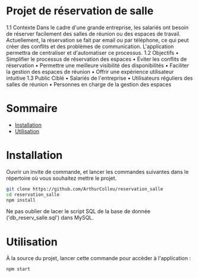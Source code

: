 # Projet de réservation de salle
1.1 Contexte
Dans le cadre d'une grande entreprise, les salariés ont besoin de réserver facilement des salles de réunion ou des espaces de travail. Actuellement, la réservation se fait par email ou par téléphone, ce qui peut créer des conflits et des problèmes de communication. L'application permettra de centraliser et d'automatiser ce processus.
1.2 Objectifs
    • Simplifier le processus de réservation des espaces
    • Éviter les conflits de réservation
    • Permettre une meilleure visibilité des disponibilités
    • Faciliter la gestion des espaces de réunion
    • Offrir une expérience utilisateur intuitive
1.3 Public Ciblé
    • Salariés de l'entreprise
    • Utilisateurs réguliers des salles de réunion
    • Personnes en charge de la gestion des espaces

# Sommaire

- [Installation](#installation)
- [Utilisation](#utilisation)

# Installation

Ouvrir un invite de commande, et lancer les commandes suivantes dans le répertoire où vous souhaitez mettre le projet.

```bash
git clone https://github.com/ArthurColleu/reservation_salle
cd reservation_salle
npm install
```

Ne pas oublier de lacer le script SQL de la base de donnée ('db_reserv_salle.sql') dans MySQL.

# Utilisation

À la source du projet, lancer cette commande pour accèder à l'application :

```bash
npm start
```
